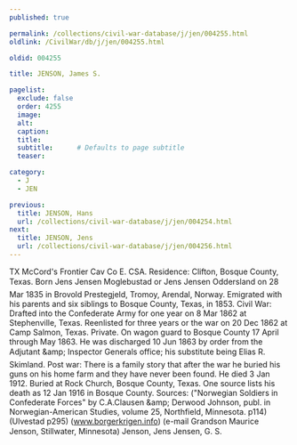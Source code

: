 ```yaml
---
published: true

permalink: /collections/civil-war-database/j/jen/004255.html
oldlink: /CivilWar/db/j/jen/004255.html

oldid: 004255

title: JENSON, James S.

pagelist:
  exclude: false
  order: 4255
  image: 
  alt:
  caption:
  title:
  subtitle:      # Defaults to page subtitle
  teaser:

category: 
  - J 
  - JEN

previous:
  title: JENSON, Hans
  url: /collections/civil-war-database/j/jen/004254.html  
next:
  title: JENSON, Jens
  url: /collections/civil-war-database/j/jen/004256.html   
---
```

TX McCord&#39;s Frontier Cav Co E. CSA. Residence: Clifton, Bosque County, Texas. Born &#147;Jens Jensen Moglebustad&#148; or &#147;Jens Jensen Oddersland&#148; on 28 Mar 1835 in Brovold Prestegjeld, Tromoy, Arendal, Norway. Emigrated with his parents and six siblings to Bosque County, Texas, in 1853. Civil War: Drafted into the Confederate Army for one year on 8 Mar 1862 at Stephenville, Texas. Reenlisted for three years or the war on 20 Dec 1862 at Camp Salmon, Texas. Private. On wagon guard to Bosque County 17 April through May 1863. He was discharged 10 Jun 1863 by order from the Adjutant &amp;amp; Inspector General&#146;s office; his substitute being Elias R. Skimland. Post war: There is a family story that after the war he buried his guns on his home farm and they have never been found. He died 3 Jan 1912. Buried at Rock Church, Bosque County, Texas. One source lists his death as 12 Jan 1916 in Bosque County. Sources: (&quot;Norwegian Soldiers in Confederate Forces&quot; by C.A.Clausen &amp;amp; Derwood Johnson, publ. in Norwegian-American Studies, volume 25, Northfield, Minnesota. p114) (Ulvestad p295) (www.borgerkrigen.info) (e-mail Grandson Maurice Jenson, Stillwater, Minnesota) &#147;Jenson, Jens&#148; &#147;Jensen, G. S.&#148;